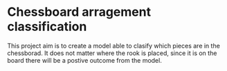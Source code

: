 # Chessboard arragement classification


This project aim is to create a model able to clasify which pieces are in the chessborad. It does not matter where the rook is placed, since it is on the board there will be a postive outcome from the model.
